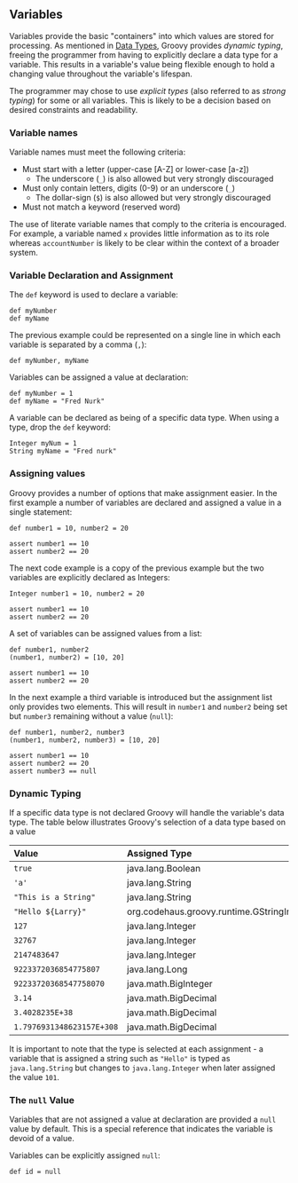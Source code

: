 ## Variables

Variables provide the basic "containers" into which values are stored for processing. As mentioned in [Data Types](), Groovy provides _dynamic typing_, freeing the programmer from having to explicitly declare a data type for a variable. This results in a variable's value being flexible enough to hold a changing value throughout the variable's lifespan.

The programmer may chose to use _explicit types_ (also referred to as _strong typing_) for some or all variables. This is likely to be a decision based on desired constraints and readability.

### Variable names
Variable names must meet the following criteria:

 - Must start with a letter (upper-case [A-Z] or lower-case [a-z])
   - The underscore (`_`) is also allowed but very strongly discouraged 
 - Must only contain letters, digits (0-9) or an underscore (`_`)
   - The dollar-sign (`$`) is also allowed but very strongly discouraged 
 - Must not match a keyword (reserved word)
 
The use of literate variable names that comply to the criteria is encouraged. For example, a variable named `x` provides little information as to its role whereas `accountNumber` is likely to be clear within the context of a broader system.

### Variable Declaration and Assignment

The `def` keyword is used to declare a variable:

    def myNumber
    def myName

The previous example could be represented on a single line in which each variable is separated by a comma (`,`):

    def myNumber, myName

Variables can be assigned a value at declaration:

    def myNumber = 1
    def myName = "Fred Nurk"

A variable can be declared as being of a specific data type. When using a type, drop the `def` keyword: 
 
    Integer myNum = 1
    String myName = "Fred nurk"
    
### Assigning values
Groovy provides a number of options that make assignment easier. In the first example a number of variables are declared and assigned a value in a single statement:

    def number1 = 10, number2 = 20
    
    assert number1 == 10
    assert number2 == 20

The next code example is a copy of the previous example but the two variables are explicitly declared as Integers:

    Integer number1 = 10, number2 = 20
        
    assert number1 == 10
    assert number2 == 20

A set of variables can be assigned values from a list:

    def number1, number2
    (number1, number2) = [10, 20]
    
    assert number1 == 10
    assert number2 == 20
    
In the next example a third variable is introduced but the assignment list only provides two elements. This will result in `number1` and `number2` being set but `number3` remaining without a value (`null`):

    def number1, number2, number3
    (number1, number2, number3) = [10, 20]
    
    assert number1 == 10
    assert number2 == 20
    assert number3 == null

### Dynamic Typing
If a specific data type is not declared Groovy will handle the variable's data type. The table below illustrates Groovy's selection of a data type based on a value

|Value  |Assigned Type|
|:------|:------------|
|`true`|java.lang.Boolean|
|`'a'`|java.lang.String|
|`"This is a String"`|java.lang.String|
|`"Hello ${Larry}"`|org.codehaus.groovy.runtime.GStringImpl|
|`127`|java.lang.Integer|
|`32767`|java.lang.Integer|
|`2147483647`|java.lang.Integer|
|`9223372036854775807`|java.lang.Long|
|`92233720368547758070`|java.math.BigInteger|
|`3.14`|java.math.BigDecimal|
|`3.4028235E+38`|java.math.BigDecimal|
|`1.7976931348623157E+308`|java.math.BigDecimal|

It is important to note that the type is selected at each assignment - a variable that is assigned a string such as `"Hello"` is typed as `java.lang.String` but changes to `java.lang.Integer` when later assigned the value `101`. 

### The `null` Value
Variables that are not assigned a value at declaration are provided a `null` value by default. This is a special reference that indicates the variable is devoid of a value.

Variables can be explicitly assigned `null`:

    def id = null